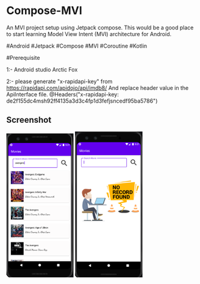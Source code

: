 # Compose-MVI
An MVI project setup using Jetpack compose. This would be a good place to start learning Model View Intent (MVI) architecture for Android.

#Android #Jetpack #Compose #MVI #Coroutine #Kotlin

#Prerequisite 

1:- Android studio Arctic Fox

2:- please generate "x-rapidapi-key" from https://rapidapi.com/apidojo/api/imdb8/ 
And replace header value in the ApiInterface file. 
@Headers("x-rapidapi-key: de2f155dc4msh92ff4135a3d3c4fp1d3fefjsncedf95ba5786")

## Screenshot

<img width="35%" src="screenshots/s1.png" />
<img width="35%" src="screenshots/s2.png" />
